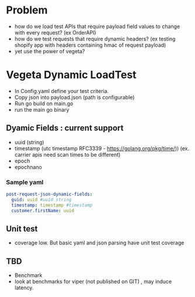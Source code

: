 # Problem 
 - how do we load test APIs that require payload field values to change with every request? (ex OrderAPI)
 - how do we test requests that require dynamic headers? (ex testing shopify app with headers containing hmac of request payload)
 - yet use the power of vegeta?

# Vegeta Dynamic LoadTest

 - In Config.yaml define your test criteria.
 - Copy json into payload.json (path is configurable)
 - Run go build on main.go
 - run the main go binary

## Dyamic Fields : current support
 - uuid (string) 
 - timestamp (utc timestamp RFC3339 - https://golang.org/pkg/time/)) (ex. carrier apis need scan times to be different)
 - epoch
 - epochnano

 ### Sample yaml
   ```yaml
   post-request-json-dynamic-fields: 
     guid: uuid #uuid string
     timestamp: timestamp #timestamp
     customer.firstName: uuid
   ```
  
  
## Unit test
- coverage low. But basic yaml and json parsing have unit test coverage

## TBD
 - Benchmark
 - look at benchmarks for viper (not published on GIT) , may induce latency.
   
